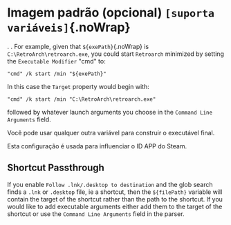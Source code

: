 # Imagem padrão (opcional) `[suporta variáveis]`{.noWrap}

. . For example, given that `${exePath}`{.noWrap} is `C:\RetroArch\retroarch.exe`, you could start `Retroarch` minimized by setting the `Executable Modifier` "cmd" to:

```
"cmd" /k start /min "${exePath}"
```

In this case the `Target` property would begin with:

```
"cmd" /k start /min "C:\RetroArch\retroarch.exe"
```

followed by whatever launch arguments you choose in the `Command Line Arguments` field.

Você pode usar qualquer outra variável para construir o executável final.

Esta configuração é usada para influenciar o ID APP do Steam.

## Shortcut Passthrough

If you enable `Follow .lnk/.desktop to destination` and the glob search finds a `.lnk` or `.desktop` file, ie a shortcut, then the `${filePath}` variable will contain the target of the shortcut rather than the path to the shortcut. If you would like to add executable arguments either add them to the target of the shortcut or use the `Command Line Arguments` field in the parser.
